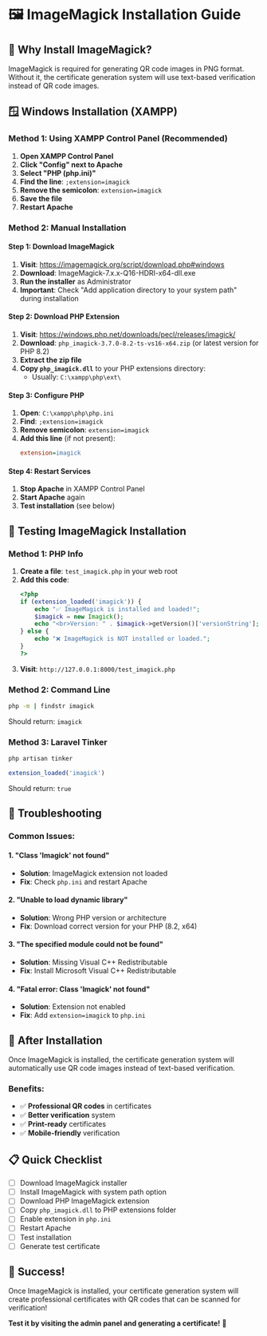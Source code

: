 # 🖼️ ImageMagick Installation Guide

## 🎯 **Why Install ImageMagick?**

ImageMagick is required for generating QR code images in PNG format. Without it, the certificate generation system will use text-based verification instead of QR code images.

## 🪟 **Windows Installation (XAMPP)**

### **Method 1: Using XAMPP Control Panel (Recommended)**

1. **Open XAMPP Control Panel**
2. **Click "Config" next to Apache**
3. **Select "PHP (php.ini)"**
4. **Find the line**: `;extension=imagick`
5. **Remove the semicolon**: `extension=imagick`
6. **Save the file**
7. **Restart Apache**

### **Method 2: Manual Installation**

#### **Step 1: Download ImageMagick**
1. **Visit**: https://imagemagick.org/script/download.php#windows
2. **Download**: ImageMagick-7.x.x-Q16-HDRI-x64-dll.exe
3. **Run the installer** as Administrator
4. **Important**: Check "Add application directory to your system path" during installation

#### **Step 2: Download PHP Extension**
1. **Visit**: https://windows.php.net/downloads/pecl/releases/imagick/
2. **Download**: `php_imagick-3.7.0-8.2-ts-vs16-x64.zip` (or latest version for PHP 8.2)
3. **Extract the zip file**
4. **Copy `php_imagick.dll`** to your PHP extensions directory:
   - Usually: `C:\xampp\php\ext\`

#### **Step 3: Configure PHP**
1. **Open**: `C:\xampp\php\php.ini`
2. **Find**: `;extension=imagick`
3. **Remove semicolon**: `extension=imagick`
4. **Add this line** (if not present):
   ```ini
   extension=imagick
   ```

#### **Step 4: Restart Services**
1. **Stop Apache** in XAMPP Control Panel
2. **Start Apache** again
3. **Test installation** (see below)

## 🧪 **Testing ImageMagick Installation**

### **Method 1: PHP Info**
1. **Create a file**: `test_imagick.php` in your web root
2. **Add this code**:
   ```php
   <?php
   if (extension_loaded('imagick')) {
       echo "✅ ImageMagick is installed and loaded!";
       $imagick = new Imagick();
       echo "<br>Version: " . $imagick->getVersion()['versionString'];
   } else {
       echo "❌ ImageMagick is NOT installed or loaded.";
   }
   ?>
   ```
3. **Visit**: `http://127.0.0.1:8000/test_imagick.php`

### **Method 2: Command Line**
```bash
php -m | findstr imagick
```
Should return: `imagick`

### **Method 3: Laravel Tinker**
```bash
php artisan tinker
```
```php
extension_loaded('imagick')
```
Should return: `true`

## 🔧 **Troubleshooting**

### **Common Issues:**

#### **1. "Class 'Imagick' not found"**
- **Solution**: ImageMagick extension not loaded
- **Fix**: Check `php.ini` and restart Apache

#### **2. "Unable to load dynamic library"**
- **Solution**: Wrong PHP version or architecture
- **Fix**: Download correct version for your PHP (8.2, x64)

#### **3. "The specified module could not be found"**
- **Solution**: Missing Visual C++ Redistributable
- **Fix**: Install Microsoft Visual C++ Redistributable

#### **4. "Fatal error: Class 'Imagick' not found"**
- **Solution**: Extension not enabled
- **Fix**: Add `extension=imagick` to `php.ini`

## 🚀 **After Installation**

Once ImageMagick is installed, the certificate generation system will automatically use QR code images instead of text-based verification.

### **Benefits:**
- ✅ **Professional QR codes** in certificates
- ✅ **Better verification** system
- ✅ **Print-ready** certificates
- ✅ **Mobile-friendly** verification

## 📋 **Quick Checklist**

- [ ] Download ImageMagick installer
- [ ] Install ImageMagick with system path option
- [ ] Download PHP ImageMagick extension
- [ ] Copy `php_imagick.dll` to PHP extensions folder
- [ ] Enable extension in `php.ini`
- [ ] Restart Apache
- [ ] Test installation
- [ ] Generate test certificate

## 🎉 **Success!**

Once ImageMagick is installed, your certificate generation system will create professional certificates with QR codes that can be scanned for verification!

**Test it by visiting the admin panel and generating a certificate!** 🚀

